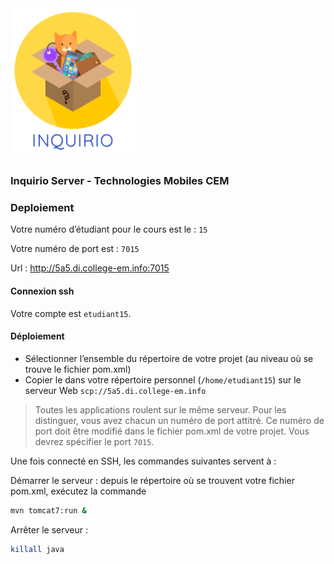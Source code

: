 
<img src="./icons/inquirio.png" width="200">

### Inquirio Server - Technologies Mobiles CEM

### Deploiement

Votre numéro d’étudiant pour le cours est le :  `15`

Votre numéro de port est : `7015`

Url : http://5a5.di.college-em.info:7015

#### Connexion ssh

Votre compte est `etudiant15`.

#### Déploiement

- Sélectionner l’ensemble du répertoire de votre projet (au niveau où se trouve le fichier pom.xml)
- Copier le dans votre répertoire personnel (`/home/etudiant15`) sur le serveur Web `scp://5a5.di.college-em.info`

> Toutes les applications roulent sur le même serveur. Pour les distinguer, vous avez chacun un numéro de port attitré. Ce numéro de port doit être modifié dans le fichier pom.xml de votre projet. Vous devrez spécifier le port `7015`. 

Une fois connecté en SSH, les commandes suivantes servent à :

Démarrer le serveur : depuis le répertoire où se trouvent votre fichier pom.xml, exécutez la commande 

```sh
mvn tomcat7:run &
```

Arrêter le serveur :

```sh
killall java
```




